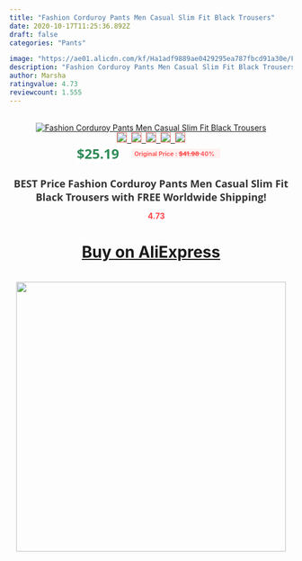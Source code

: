 ```yaml
---
title: "Fashion Corduroy Pants Men Casual Slim Fit Black Trousers"
date: 2020-10-17T11:25:36.892Z
draft: false
categories: "Pants"

image: "https://ae01.alicdn.com/kf/Ha1adf9889ae0429295ea787fbcd91a30e/Fashion-Corduroy-Pants-Men-Casual-Slim-Fit-Black-Trousers.jpg"
description: "Fashion Corduroy Pants Men Casual Slim Fit Black Trousers"
author: Marsha
ratingvalue: 4.73
reviewcount: 1.555
---
```

<br>
<div style="text-align: center;">
<a href="https://s.click.aliexpress.com/e/_A1875b" target="_blank" rel="nofollow noopener noreferrer"><img alt="Fashion Corduroy Pants Men Casual Slim Fit Black Trousers" class="magnifier-image" src="https://ae01.alicdn.com/kf/Ha1adf9889ae0429295ea787fbcd91a30e/Fashion-Corduroy-Pants-Men-Casual-Slim-Fit-Black-Trousers.jpg_640x640.jpg">
<br>
<img style="border:1px solid salmon" src="https://ae01.alicdn.com/kf/Ha1adf9889ae0429295ea787fbcd91a30e/Fashion-Corduroy-Pants-Men-Casual-Slim-Fit-Black-Trousers.jpg_120x120.jpg">&nbsp;&nbsp;<img style="border:1px solid salmon" src="https://ae01.alicdn.com/kf/H37399ec20d4245f9bdd4c8bc4dec650f0/Fashion-Corduroy-Pants-Men-Casual-Slim-Fit-Black-Trousers.jpg_120x120.jpg">&nbsp;&nbsp;<img style="border:1px solid salmon" src="https://ae01.alicdn.com/kf/Hf65e65c79de847d08bbd5d4c1762086dA/Fashion-Corduroy-Pants-Men-Casual-Slim-Fit-Black-Trousers.jpg_120x120.jpg">&nbsp;&nbsp;<img style="border:1px solid salmon" src="https://ae01.alicdn.com/kf/Hf06a20ef6b5b4e0f8bb57e0c480135cdA/Fashion-Corduroy-Pants-Men-Casual-Slim-Fit-Black-Trousers.jpg_120x120.jpg">&nbsp;&nbsp;<img style="border:1px solid salmon" src="https://ae01.alicdn.com/kf/Hfc41ec0c336b461382059c373a1d20dfF/Fashion-Corduroy-Pants-Men-Casual-Slim-Fit-Black-Trousers.jpg_120x120.jpg"></a></div><br0>
<div style="text-align: center;"><span style="background-color: white; border: 0px; box-sizing: border-box; color: seagreen; display: inline-block; font-family: &quot;open sans&quot; , &quot;arial&quot; , &quot;helvetica&quot; , sans-serif , &quot;heiti&quot;; font-size: 24px; font-stretch: inherit; font-weight: 700; line-height: inherit; margin: 0px 10px 0px 0px; padding: 0px; vertical-align: middle;">$25.19 </span>
<span style="background: rgb(255 , 241 , 241); border-radius: 3px; border: 0px; box-sizing: border-box; color: #ff4747; display: inline-block; font-family: inherit; font-size: 12px; font-stretch: inherit; font-style: inherit; font-variant: inherit; font-weight: 600; line-height: inherit; margin: 0px; padding: 2px 5px; transform: scale(0.9); vertical-align: middle;">Original Price : <b style="text-decoration: line-through;">$41.98 </b> 40%&nbsp;&nbsp;</span></div>
<h1 style="color: #333333; display: inline-block; font-family: &quot;open sans&quot; , &quot;arial&quot; , &quot;helvetica&quot; , sans-serif , &quot;heiti&quot;; font-size: 18px; font-stretch: inherit; font-weight: 700; text-align: center;">BEST Price Fashion Corduroy Pants Men Casual Slim Fit Black Trousers with FREE Worldwide Shipping!</h1>
<div style="color: #ff4747; text-align: center;">
<img src="https://4.bp.blogspot.com/-M0ZcTcb-5uY/XleCXlxnR4I/AAAAAAAAAEc/OrjgMkXV1oMQFaCRZj5HQwOCBcu3w1FegCPcBGAYYCw/s1600/star.png" style="height: 15px;">&nbsp;<b>4.73</b></div>
<div class="button_cont" align="center"><a class="buynow_a" href="https://s.click.aliexpress.com/e/_A1875b" target="_blank" rel="nofollow noopener noreferrer"><H1>Buy on AliExpress</H1></a></div><br>
<div class="separator" style="clear: both; text-align: center;">
<img src="https://lh3.googleusercontent.com/-pTy5HemUv9M/XlePHvY0dAI/AAAAAAAAAE4/0nX5iRUoIWY8eMW9Dpxeirr157OZliDIgCLcBGAsYHQ/s1600/badge.gif" width="480">
</div>
